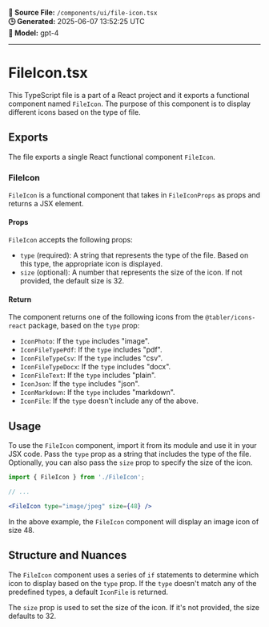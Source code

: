**📄 Source File:** `/components/ui/file-icon.tsx`  
**🕒 Generated:** 2025-06-07 13:52:25 UTC  
**🤖 Model:** gpt-4

---

# FileIcon.tsx

This TypeScript file is a part of a React project and it exports a functional component named `FileIcon`. The purpose of this component is to display different icons based on the type of file.

## Exports

The file exports a single React functional component `FileIcon`.

### FileIcon

`FileIcon` is a functional component that takes in `FileIconProps` as props and returns a JSX element.

#### Props

`FileIcon` accepts the following props:

- `type` (required): A string that represents the type of the file. Based on this type, the appropriate icon is displayed.
- `size` (optional): A number that represents the size of the icon. If not provided, the default size is 32.

#### Return

The component returns one of the following icons from the `@tabler/icons-react` package, based on the `type` prop:

- `IconPhoto`: If the `type` includes "image".
- `IconFileTypePdf`: If the `type` includes "pdf".
- `IconFileTypeCsv`: If the `type` includes "csv".
- `IconFileTypeDocx`: If the `type` includes "docx".
- `IconFileText`: If the `type` includes "plain".
- `IconJson`: If the `type` includes "json".
- `IconMarkdown`: If the `type` includes "markdown".
- `IconFile`: If the `type` doesn't include any of the above.

## Usage

To use the `FileIcon` component, import it from its module and use it in your JSX code. Pass the `type` prop as a string that includes the type of the file. Optionally, you can also pass the `size` prop to specify the size of the icon.

```jsx
import { FileIcon } from './FileIcon';

// ...

<FileIcon type="image/jpeg" size={48} />
```

In the above example, the `FileIcon` component will display an image icon of size 48.

## Structure and Nuances

The `FileIcon` component uses a series of `if` statements to determine which icon to display based on the `type` prop. If the `type` doesn't match any of the predefined types, a default `IconFile` is returned.

The `size` prop is used to set the size of the icon. If it's not provided, the size defaults to 32.